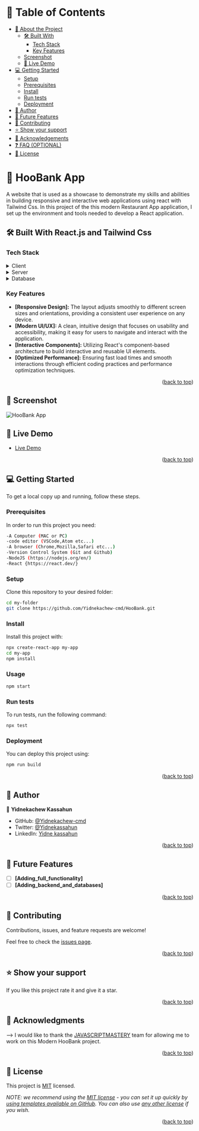 <a name="readme-top"></a>

<div align="center">

  <br/>

</div>

<!-- TABLE OF CONTENTS -->

# 📗 Table of Contents

- [📖 About the Project](#about-project)
  - [🛠 Built With](#built-with)
    - [Tech Stack](#tech-stack)
    - [Key Features](#key-features)
  - [Screenshot](#screenshot)
  - [🚀 Live Demo](#live-demo)
- [💻 Getting Started](#getting-started)
  - [Setup](#setup)
  - [Prerequisites](#prerequisites)
  - [Install](#install)
  - [Run tests](#run-tests)
  - [Deployment](#triangular_flag_on_post-deployment)
- [👥 Author](#authors)
- [🔭 Future Features](#future-features)
- [🤝 Contributing](#contributing)
- [⭐️ Show your support](#support)
- [🙏 Acknowledgements](#acknowledgements)
- [❓ FAQ (OPTIONAL)](#faq)
- [📝 License](#license)

<!-- PROJECT DESCRIPTION -->

# 📖 HooBank App <a name="about-project"></a>

A website that is used as a showcase to demonstrate my skills and abilities in building responsive and interactive web applications using react with Tailwind Css.
In this project of the this modern Restaurant App application, I set up the environment and tools needed to develop a React application.

## 🛠 Built With <a name="built-with">React.js and Tailwind Css</a>

### Tech Stack <a name="tech-stack"></a>

<details>
  <summary>Client</summary>
  <ul>
    <li><a href="https://en.wikipedia.org/wiki/HTML">HTML5</a> </li>
    <li><a href="https://www.w3.org/Style/CSS/Overview.en.html">CSS</a></li>
    <li><a href="https://tailwindcss.com/">Tailwind Css</a></li>
    <li><a href="https://react.dev">React</a></li>
  </ul>
</details>

<details>
  <summary>Server</summary>
  <ul>
    <li><a href="">N/A</a></li>
  </ul>
</details>

<details>
<summary>Database</summary>
  <ul>
    <li><a href="">N/A</a></li>
  </ul>
</details>

<!-- Features -->

### Key Features <a name="key-features"></a>

- **[Responsive Design]:** The layout adjusts smoothly to different screen sizes and orientations, providing a consistent user experience on any device.
- **[Modern UI/UX]:**  A clean, intuitive design that focuses on usability and accessibility, making it easy for users to navigate and interact with the application.
- **[Interactive Components]:** Utilizing React's component-based architecture to build interactive and reusable UI elements.
- **[Optimized Performance]:**  Ensuring fast load times and smooth interactions through efficient coding practices and performance optimization techniques.

<p align="right">(<a href="#readme-top">back to top</a>)</p>

<!--  SCREENSHOT -->

## 🚀 Screenshot <a name="screenshot"></a>

![HooBank App](https://github.com/Yidnekachew-cmd/HooBank/assets/104775335/5ca6d460-8b44-4fa0-9877-bd1ee9a608a8)

 <!-- LIVE DEMO -->

## 🚀 Live Demo <a name="live-demo"></a>

- [Live Demo](https://hoobank-zbaw.onrender.com/)

<p align="right">(<a href="#readme-top">back to top</a>)</p> 

<!-- GETTING STARTED -->

## 💻 Getting Started <a name="getting-started"></a>

To get a local copy up and running, follow these steps.

### Prerequisites

In order to run this project you need:
```sh
-A Computer (MAC or PC)
-code editor (VSCode,Atom etc...)
-A browser (Chrome,Mozilla,Safari etc...)
-Version Control System (Git and Github)
-NodeJS (https://nodejs.org/en/)
-React {https://react.dev/}
```
### Setup

Clone this repository to your desired folder:
```sh
cd my-folder
git clone https://github.com/Yidnekachew-cmd/HooBank.git
```
### Install

Install this project with:
```sh
npx create-react-app my-app
cd my-app
npm install 
```

### Usage

```sh
npm start
```

### Run tests

To run tests, run the following command:

```sh
npx test
```

### Deployment

You can deploy this project using:
```sh
npm run build
```
<p align="right">(<a href="#readme-top">back to top</a>)</p>

<!-- AUTHORS -->

## 👥 Author <a name="authors"></a>

👤 **Yidnekachew Kassahun**

- GitHub: [@Yidnekachew-cmd](https://github.com/Yidnekachew-cmd)
- Twitter: [@Yidnekassahun](https://twitter.com/Yidnekassahun)
- LinkedIn: [Yidne kassahun](https://www.linkedin.com/in/yidnekachew-kassahun/)


<p align="right">(<a href="#readme-top">back to top</a>)</p>

<!-- FUTURE FEATURES -->

## 🔭 Future Features <a name="future-features"></a>

- [ ] **[Adding_full_functionality]**
- [ ] **[Adding_backend_and_databases]**

<p align="right">(<a href="#readme-top">back to top</a>)</p>

<!-- CONTRIBUTING -->

## 🤝 Contributing <a name="contributing"></a>

Contributions, issues, and feature requests are welcome!

Feel free to check the [issues page](https://github.com/Yidnekachew-cmd/HooBank/issues).

<p align="right">(<a href="#readme-top">back to top</a>)</p>

<!-- SUPPORT -->

## ⭐️ Show your support <a name="support"></a>

If you like this project rate it and give it a star.

<p align="right">(<a href="#readme-top">back to top</a>)</p>

<!-- ACKNOWLEDGEMENTS -->

## 🙏 Acknowledgments <a name="acknowledgements"></a>

--> I would like to thank the  [JAVASCRIPTMASTERY]( https://www.jsmastery.pro/ ) team for allowing me to work on this Modern HooBank project.

<p align="right">(<a href="#readme-top">back to top</a>)</p>

<!-- LICENSE -->

## 📝 License <a name="license"></a>

This project is [MIT](./LICENSE) licensed.

_NOTE: we recommend using the [MIT license](https://choosealicense.com/licenses/mit/) - you can set it up quickly by [using templates available on GitHub](https://docs.github.com/en/communities/setting-up-your-project-for-healthy-contributions/adding-a-license-to-a-repository). You can also use [any other license](https://choosealicense.com/licenses/) if you wish._

<p align="right">(<a href="#readme-top">back to top</a>)</p>